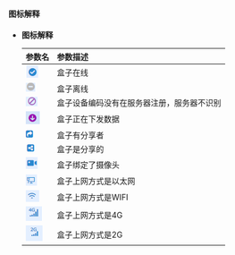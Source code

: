 #### **图标解释**  

* **图标解释**  

    | 参数名   |参数描述|
    | - | :- | 
    |![在线](Images/online.png)|盒子在线|
    |![离线](Images/offline.png)|盒子离线|
    |![未注册](Images/unregistered.png)|盒子设备编码没有在服务器注册，服务器不识别|
    |![以太网盒子](Images/datadownload.png)|盒子正在下发数据|
    |![分享](Images/Theowner.png)|盒子有分享者|
    |![被分享](Images/sharebox.png)|盒子是分享的|
    |![摄像头](Images/FluoriteCamera.png)|盒子绑定了摄像头|
    |![以太网盒子](Images/Ethernet.png)|盒子上网方式是以太网|
    |![以太网盒子](Images/wifibox.png)|盒子上网方式是WIFI|
    |![以太网盒子](Images/4gbox.png)|盒子上网方式是4G|
    |![以太网盒子](Images/2Gbox.png)|盒子上网方式是2G|
